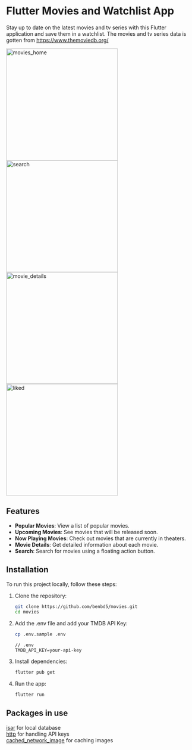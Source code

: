 # Flutter Movies and Watchlist App

Stay up to date on the latest movies and tv series with this Flutter application and save them in a watchlist.
The movies and tv series data is gotten from https://www.themoviedb.org/

<img src="https://github.com/user-attachments/assets/93cb969b-a077-4f3e-884c-6743b9d9839e" alt="movies_home" width="300"/>
<img src="https://github.com/user-attachments/assets/ede6f850-1189-4046-b7f9-6080084040e3" alt="search" width="300"/>
<img src="https://github.com/user-attachments/assets/84780a20-bb23-469e-ba5c-5c5438e3c178" alt="movie_details" width="300"/>
<img src="https://github.com/user-attachments/assets/78a5f0fb-9f1d-438f-a6e0-557a7a280d26" alt="liked" width="300"/>

## Features

- **Popular Movies**: View a list of popular movies.
- **Upcoming Movies**: See movies that will be released soon.
- **Now Playing Movies**: Check out movies that are currently in theaters.
- **Movie Details**: Get detailed information about each movie.
- **Search**: Search for movies using a floating action button.

## Installation

To run this project locally, follow these steps:

1. Clone the repository:
   ```bash
   git clone https://github.com/benbd5/movies.git
   cd movies
   ```
2. Add the .env file and add your TMDB API Key:
    ```bash
    cp .env.sample .env
    ```
    ```env
    // .env
    TMDB_API_KEY=your-api-key
3. Install dependencies:
    ```bash
    flutter pub get
    ```
4. Run the app:
    ```bash
    flutter run
    ```

## Packages in use
[isar](https://pub.dev/packages/isar) for local database  
[http](https://pub.dev/packages/http) for handling API keys  
[cached_network_image](https://pub.dev/packages/cached_network_image) for caching images  
